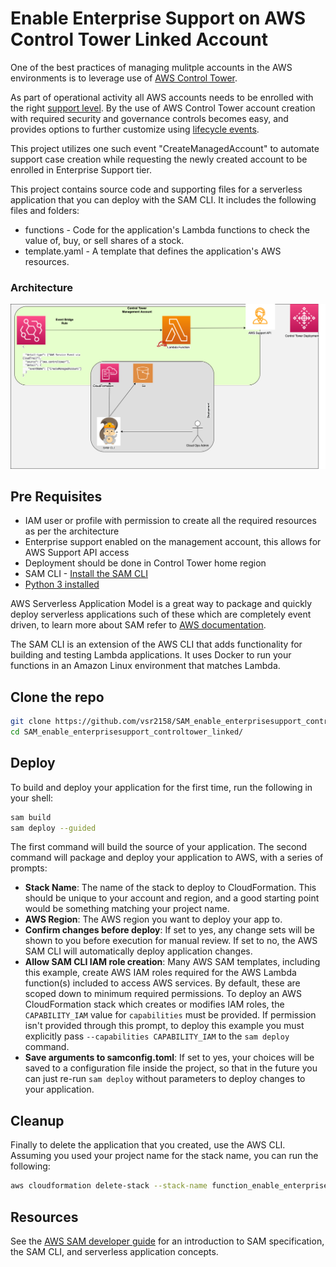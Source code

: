 # Enable Enterprise Support on AWS Control Tower Linked Account 

One of the best practices of managing mulitple accounts in the AWS environments is to leverage use of [AWS Control Tower](https://aws.amazon.com/controltower/).

As part of operational activity all AWS accounts needs to be enrolled with the right [support level](https://aws.amazon.com/premiumsupport/plans/). By the use of AWS Control Tower account creation with required security and governance controls becomes easy, and provides options to further customize using [lifecycle events](https://docs.aws.amazon.com/controltower/latest/userguide/lifecycle-events.html).

This project utilizes one such event "CreateManagedAccount" to automate support case creation while requesting the newly created account to be enrolled in Enterprise Support tier. 

This project contains source code and supporting files for a serverless application that you can deploy with the SAM CLI. It includes the following files and folders:

- functions - Code for the application's Lambda functions to check the value of, buy, or sell shares of a stock.
- template.yaml - A template that defines the application's AWS resources.

### Architecture
![](https://github.com/vsr2158/SAM_enable_enterprisesupport_controltower_linked/blob/master/enable_es.drawio.png?raw=1)


## Pre Requisites

* IAM user or profile with permission to create all the required resources as per the architecture
* Enterprise support enabled on the management account, this allows for AWS Support API access
* Deployment should be done in Control Tower home region
* SAM CLI - [Install the SAM CLI](https://docs.aws.amazon.com/serverless-application-model/latest/developerguide/serverless-sam-cli-install.html)
* [Python 3 installed](https://www.python.org/downloads/)

AWS Serverless Application Model is a great way to package and quickly deploy serverless applications such of these which are completely event driven, to learn more about SAM refer to [AWS documentation](https://docs.aws.amazon.com/serverless-application-model/latest/developerguide/what-is-sam.html).

The SAM CLI is an extension of the AWS CLI that adds functionality for building and testing Lambda applications. It uses Docker to run your functions in an Amazon Linux environment that matches Lambda.

## Clone the repo

```bash
git clone https://github.com/vsr2158/SAM_enable_enterprisesupport_controltower_linked.git
cd SAM_enable_enterprisesupport_controltower_linked/
```

## Deploy


To build and deploy your application for the first time, run the following in your shell:

```bash
sam build 
sam deploy --guided
```

The first command will build the source of your application. The second command will package and deploy your application to AWS, with a series of prompts:

* **Stack Name**: The name of the stack to deploy to CloudFormation. This should be unique to your account and region, and a good starting point would be something matching your project name.
* **AWS Region**: The AWS region you want to deploy your app to.
* **Confirm changes before deploy**: If set to yes, any change sets will be shown to you before execution for manual review. If set to no, the AWS SAM CLI will automatically deploy application changes.
* **Allow SAM CLI IAM role creation**: Many AWS SAM templates, including this example, create AWS IAM roles required for the AWS Lambda function(s) included to access AWS services. By default, these are scoped down to minimum required permissions. To deploy an AWS CloudFormation stack which creates or modifies IAM roles, the `CAPABILITY_IAM` value for `capabilities` must be provided. If permission isn't provided through this prompt, to deploy this example you must explicitly pass `--capabilities CAPABILITY_IAM` to the `sam deploy` command.
* **Save arguments to samconfig.toml**: If set to yes, your choices will be saved to a configuration file inside the project, so that in the future you can just re-run `sam deploy` without parameters to deploy changes to your application.

## Cleanup

Finally to delete the application that you created, use the AWS CLI. Assuming you used your project name for the stack name, you can run the following:

```bash
aws cloudformation delete-stack --stack-name function_enable_enterprisesupport_controltower_linked
```

## Resources

See the [AWS SAM developer guide](https://docs.aws.amazon.com/serverless-application-model/latest/developerguide/what-is-sam.html) for an introduction to SAM specification, the SAM CLI, and serverless application concepts.
